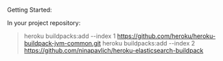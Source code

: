 Getting Started:

In your project repository:
> heroku buildpacks:add --index 1 https://github.com/heroku/heroku-buildpack-jvm-common.git
> heroku buildpacks:add --index 2 https://github.com/ninapavlich/heroku-elasticsearch-buildpack